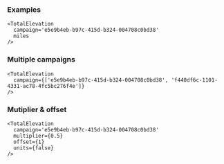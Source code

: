 ### Examples

```
<TotalElevation
  campaign='e5e9b4eb-b97c-415d-b324-004708c0bd38'
  miles
/>
```

### Multiple campaigns

```
<TotalElevation
  campaign={['e5e9b4eb-b97c-415d-b324-004708c0bd38', 'f440df6c-1101-4331-ac78-4fc5bc276f4e']}
/>
```

### Mutiplier & offset

```
<TotalElevation
  campaign='e5e9b4eb-b97c-415d-b324-004708c0bd38'
  multiplier={0.5}
  offset={1}
  units={false}
/>
```
